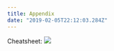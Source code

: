 ```yaml
---
title: Appendix
date: "2019-02-05T22:12:03.284Z"
---
```


Cheatsheet:
![](https://i.imgur.com/9o4zvqi.png)
